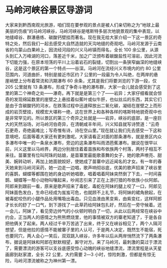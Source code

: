# 马岭河峡谷景区导游词
大家来到黔西南观光旅游，咱们现在要参观的景点是被人们亲切称之为“地球上最美丽的伤痕”的马岭河峡谷，马岭河峡谷是喀斯特多层次地貌景观的集中表现，以地缝嶂谷、群瀑悬练、碳酸钙壁挂而著名。现在我无给大家介绍一下这一景区的奇特之处，然后我们一起去感受大自然造就的天沟地缝的奇观吧。马岭河发源于云南省的乌蒙山白果岭上，因流经河段的兴义马岭镇而得名，全长 100 余公里，从源头到汇入万峰湖的河口，落差近千米，加之广泛颁布着碳酸盐性可溶岩，因此河流下切能力强，在原本坦荡的平川上沿着岩石的裂缝，切割出一条狭窄幽深的地缝峡谷，这是这个景区的第一个特点――谷深。马岭河在流经兴义市境内的约 80 公里范围内，河道曲折，特别是接近市区约 7 公里的一段最为令人叫绝，在两岸的悬崖峭壁上分布着常流和汛期瀑布 60 余条，尤其是我们将要浏览的下游一段，仅 205 公里就有 13 条瀑布，形成了争奇斗艳的瀑布群，大家一会儿就会感受到了这里的第二个神奇之处――瀑奇。再下就是是第三个了――岩异；大家仔细看就会惊奇的发现绵延数里的崖壁之上悬挂着似蕉叶或似牛肝，也似丝瓜的东西，其实它们是由于含碳酸钙的河水，在跌落过程中迅速释放出二氧化碳，凝结在崖壁之上而形成的岩页壁挂，规模宏大堪称一绝，这在世界上和各种各样的喀斯特地貌奇观中也是非常罕见的。所以景区的第三个奇异之处就是――岩异，峡谷的底部，是一座巨大的天然浴场，对马岭河伯奇异，在清朝咸丰年间，兴义知县就写诗赞道：“云奇石更奇，奇绝画难比；写奇惟有诗，诗在空山里。”现在就让我们先去感受一下这和意境吧，后面等着大家还有更刺激呢。大家请看正对面的那条瀑布，就是景区内众多瀑布中唯一的一条泉水瀑布，旁边的这条瀑布叫雨洒芭蕉瀑布。据说在很早以前，兴义这里以马岭界，两边分别居住着着苗族和布依族两个村落，两村子相互不来往。苗寨里有位叫阿珠的姑娘，是苗寨里最能歌善舞的女子，她的歌声嘹亮、甜美、婉转动听，再加上她面貌姣好，使她成了苗寨中远近闻名的才女。有一年的春天她来到马岭河采药，她一边走一边唱，歌声响彻谷底，优美的歌声招来了峡谷里的喜鹊，蝴蝶等都围在她的身边听她唱歌，唱着唱着阿妹突然倒了下去，一时间喜鹊、蝴蝶等一帮小动物叫嚷起来，吵闹志引来了正在上游打猎的布依族小伙阿郎。阿郎来到跟前一看，原来是歌声招来了毒蛇，毒蛇在阿妹的腿上咬了一口，阿郎见阿妹面色发白，生命已经成为岌岌可危，也就顾不上礼节，将阿妹的裙角掀起，在被毒蛇咬伤的小腿作品处用嘴吸出毒血。只见血液由黑变紫，由紫变红，这样阿郎才长长的舒了一口气，到下游找了一此草药给阿妹包扎好，然后在一旁守候着。还一会儿，阿妹了，看见旁边帅气的小伙顿时明白了一切，从此以后两经常在峡谷中约会，正当两人的感情之为熊熊燃烧里，他的事情被双方的寨老知道了，于是各自把他俩关了起来。两人经过千辛万苦逃了出来，终于又在峡谷相见了，两个人隔河想望，但是他拉的感情不能被寨子里的人认可，于是两人决定，既然生不能宿，死也要同穴，两人会心一笑后，双双跳入峡谷，许多年以后从两岸悄然流下了两条瀑布，据说是阿妹和阿郎在默默相望，厮守对方。来了马岭河，最刺激的莫过于漂流了，需要漂流的游客可以支谷底感受惊心动魄的峡谷地缝漂流，漂流里程是从天星画廊到赵家渡，全长 22 公里，大约需要 2―3 小时，惊险刺激，但都是有惊无险，马岭河漂流被称之为神州第一漂。